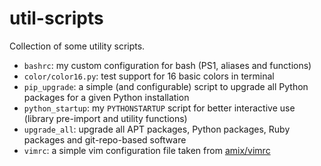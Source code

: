 # util-scripts

Collection of some utility scripts.

- `bashrc`: my custom configuration for bash (PS1, aliases and functions)
- `color/color16.py`: test support for 16 basic colors in terminal
- `pip_upgrade`: a simple (and configurable) script to upgrade all Python packages for a given Python installation
- `python_startup`: my `PYTHONSTARTUP` script for better interactive use (library pre-import and utility functions)
- `upgrade_all`: upgrade all APT packages, Python packages, Ruby packages and git-repo-based software
- `vimrc`: a simple vim configuration file taken from [amix/vimrc](https://github.com/amix/vimrc/blob/master/vimrcs/basic.vim)
